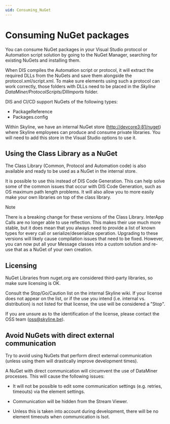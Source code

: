 ```yaml
---
uid: Consuming_NuGet
---
```


# Consuming NuGet packages

You can consume NuGet packages in your Visual Studio protocol or Automation script solution by going to the NuGet Manager, searching for existing NuGets and installing them.

When DIS compiles the Automation script or protocol, it will extract the required DLLs from the NuGets and save them alongside the protocol.xml/script.xml. To make sure elements using such a protocol can work correctly, those folders with DLLs need to be placed in the *Skyline DataMiner/ProtocolScripts/DllImports* folder.

DIS and CI/CD support NuGets of the following types:

- PackageReference
- Packages.config

Within Skyline, we have an internal NuGet store (<http://devcore3:81/nuget>) where Skyline employees can produce and consume private libraries. You will need to add this store in the Visual Studio options to use it.

## Using the Class Library as a NuGet

The Class Library (Common, Protocol and Automation code) is also available and ready to be used as a NuGet in the internal store.

It is possible to use this instead of DIS Code Generation. This can help solve some of the common issues that occur with DIS Code Generation, such as OS maximum path length problems. It will also allow you to more easily make your own libraries on top of the class library.

> [!NOTE]
> There is a breaking change for these versions of the Class Library. InterApp Calls are no longer able to use reflection. This makes their use much more stable, but it does mean that you always need to provide a list of known types for every call or serialize/deserialize operation. Upgrading to these versions will likely cause compilation issues that need to be fixed. However, you can now put all your Message classes into a custom solution and re-use that as a NuGet of your own creation.

## Licensing

NuGet Libraries from nuget.org are considered third-party libraries, so make sure licensing is OK.

Consult the Stop/Go/Caution list on the internal Skyline wiki. If your license does not appear on the list, or if the use you intend (i.e. internal vs. distribution) is not listed for that license, the use will be considered a "Stop".

If you are unsure as to the identification of the license, please contact the OSS team (oss@skyline.be).

## Avoid NuGets with direct external communication

Try to avoid using NuGets that perform direct external communication (unless using them will drastically improve development times).

A NuGet with direct communication will circumvent the use of DataMiner processes. This will cause the following issues:

- It will not be possible to edit some communication settings (e.g. retries, timeouts) via the element settings.

- Communication will be hidden from the Stream Viewer.

- Unless this is taken into account during development, there will be no element timeouts when communication is lsot.
